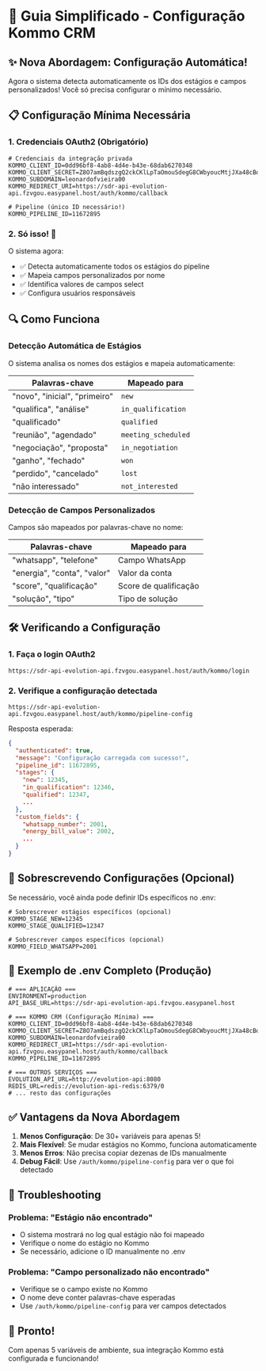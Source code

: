 # 🚀 Guia Simplificado - Configuração Kommo CRM

## ✨ Nova Abordagem: Configuração Automática!

Agora o sistema detecta automaticamente os IDs dos estágios e campos personalizados! Você só precisa configurar o mínimo necessário.

## 📋 Configuração Mínima Necessária

### 1. Credenciais OAuth2 (Obrigatório)
```env
# Credenciais da integração privada
KOMMO_CLIENT_ID=0dd96bf8-4ab8-4d4e-b43e-68dab6270348
KOMMO_CLIENT_SECRET=Z8O7amBqdszgQ2ckCKlLpTaOmouSdegG8CWbyoucMtjJXa48cBo3TQ07qLlP6hWF
KOMMO_SUBDOMAIN=leonardofvieira00
KOMMO_REDIRECT_URI=https://sdr-api-evolution-api.fzvgou.easypanel.host/auth/kommo/callback

# Pipeline (único ID necessário!)
KOMMO_PIPELINE_ID=11672895
```

### 2. Só isso! 🎉

O sistema agora:
- ✅ Detecta automaticamente todos os estágios do pipeline
- ✅ Mapeia campos personalizados por nome
- ✅ Identifica valores de campos select
- ✅ Configura usuários responsáveis

## 🔍 Como Funciona

### Detecção Automática de Estágios

O sistema analisa os nomes dos estágios e mapeia automaticamente:

| Palavras-chave | Mapeado para |
|----------------|--------------|
| "novo", "inicial", "primeiro" | `new` |
| "qualifica", "análise" | `in_qualification` |
| "qualificado" | `qualified` |
| "reunião", "agendado" | `meeting_scheduled` |
| "negociação", "proposta" | `in_negotiation` |
| "ganho", "fechado" | `won` |
| "perdido", "cancelado" | `lost` |
| "não interessado" | `not_interested` |

### Detecção de Campos Personalizados

Campos são mapeados por palavras-chave no nome:

| Palavras-chave | Mapeado para |
|----------------|--------------|
| "whatsapp", "telefone" | Campo WhatsApp |
| "energia", "conta", "valor" | Valor da conta |
| "score", "qualificação" | Score de qualificação |
| "solução", "tipo" | Tipo de solução |

## 🛠️ Verificando a Configuração

### 1. Faça o login OAuth2
```
https://sdr-api-evolution-api.fzvgou.easypanel.host/auth/kommo/login
```

### 2. Verifique a configuração detectada
```
https://sdr-api-evolution-api.fzvgou.easypanel.host/auth/kommo/pipeline-config
```

Resposta esperada:
```json
{
  "authenticated": true,
  "message": "Configuração carregada com sucesso!",
  "pipeline_id": 11672895,
  "stages": {
    "new": 12345,
    "in_qualification": 12346,
    "qualified": 12347,
    ...
  },
  "custom_fields": {
    "whatsapp_number": 2001,
    "energy_bill_value": 2002,
    ...
  }
}
```

## 🎯 Sobrescrevendo Configurações (Opcional)

Se necessário, você ainda pode definir IDs específicos no .env:

```env
# Sobrescrever estágios específicos (opcional)
KOMMO_STAGE_NEW=12345
KOMMO_STAGE_QUALIFIED=12347

# Sobrescrever campos específicos (opcional)
KOMMO_FIELD_WHATSAPP=2001
```

## 📝 Exemplo de .env Completo (Produção)

```env
# === APLICAÇÃO ===
ENVIRONMENT=production
API_BASE_URL=https://sdr-api-evolution-api.fzvgou.easypanel.host

# === KOMMO CRM (Configuração Mínima) ===
KOMMO_CLIENT_ID=0dd96bf8-4ab8-4d4e-b43e-68dab6270348
KOMMO_CLIENT_SECRET=Z8O7amBqdszgQ2ckCKlLpTaOmouSdegG8CWbyoucMtjJXa48cBo3TQ07qLlP6hWF
KOMMO_SUBDOMAIN=leonardofvieira00
KOMMO_REDIRECT_URI=https://sdr-api-evolution-api.fzvgou.easypanel.host/auth/kommo/callback
KOMMO_PIPELINE_ID=11672895

# === OUTROS SERVIÇOS ===
EVOLUTION_API_URL=http://evolution-api:8080
REDIS_URL=redis://evolution-api-redis:6379/0
# ... resto das configurações
```

## ✅ Vantagens da Nova Abordagem

1. **Menos Configuração**: De 30+ variáveis para apenas 5!
2. **Mais Flexível**: Se mudar estágios no Kommo, funciona automaticamente
3. **Menos Erros**: Não precisa copiar dezenas de IDs manualmente
4. **Debug Fácil**: Use `/auth/kommo/pipeline-config` para ver o que foi detectado

## 🔧 Troubleshooting

### Problema: "Estágio não encontrado"
- O sistema mostrará no log qual estágio não foi mapeado
- Verifique o nome do estágio no Kommo
- Se necessário, adicione o ID manualmente no .env

### Problema: "Campo personalizado não encontrado"
- Verifique se o campo existe no Kommo
- O nome deve conter palavras-chave esperadas
- Use `/auth/kommo/pipeline-config` para ver campos detectados

## 🎉 Pronto!

Com apenas 5 variáveis de ambiente, sua integração Kommo está configurada e funcionando!